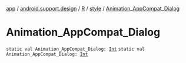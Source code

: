 [app](../../../index.md) / [android.support.design](../../index.md) / [R](../index.md) / [style](index.md) / [Animation_AppCompat_Dialog](.)

# Animation_AppCompat_Dialog

`static val Animation_AppCompat_Dialog: `[`Int`](https://kotlinlang.org/api/latest/jvm/stdlib/kotlin/-int/index.html)
`static val Animation_AppCompat_Dialog: `[`Int`](https://kotlinlang.org/api/latest/jvm/stdlib/kotlin/-int/index.html)